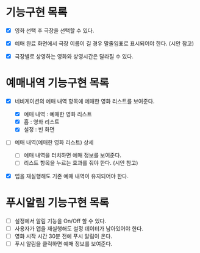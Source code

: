 # 기능구현 목록

- [x] 영화 선택 후 극장을 선택할 수 있다.
- [x] 예매 완료 화면에서 극장 이름이 길 경우 말줄임표로 표시되어야 한다. (시안 참고)
- [x] 극장별로 상영하는 영화와 상영시간은 달라질 수 있다.


# 예매내역 기능구현 목록
- [x] 네비게이션의 예매 내역 항목에 예매한 영화 리스트를 보여준다.
  - [x] 예매 내역 : 예매한 영화 리스트
  - [x] 홈 : 영화 리스트
  - [x] 설정 : 빈 화면
- [ ] 예매 내역(예매한 영화 리스트) 상세
  - [ ] 예매 내역을 터치하면 예매 정보를 보여준다.
  - [ ] 리스트 항목을 누르는 효과를 줘야 한다. (시안 참고)
- [x] 앱을 재실행해도 기존 예매 내역이 유지되어야 한다.


# 푸시알림 기능구현 목록
- [ ] 설정에서 알림 기능을 On/Off 할 수 있다.
- [ ] 사용자가 앱을 재실행해도 설정 데이터가 남아있어야 한다.
- [ ] 영화 시작 시간 30분 전에 푸시 알림이 온다.
- [ ] 푸시 알림을 클릭하면 예매 정보를 보여준다.